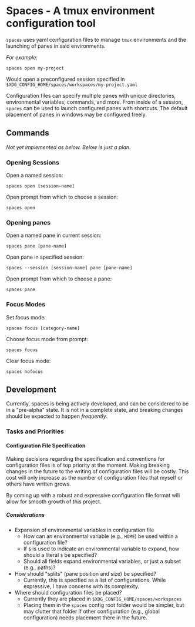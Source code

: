 # Spaces - A tmux environment configuration tool

`spaces` uses yaml configuration files to manage `tmux` environments and the
launching of panes in said environments.

_For example:_

```
spaces open my-project
```

Would open a preconfigured session specified in
`$XDG_CONFIG_HOME/spaces/workspaces/my-project.yaml`

Configuration files can specify multiple panes with unique directories,
environmental variables, commands, and more. From inside of a session,
`spaces` can be used to launch configured panes with shortcuts. The default
placement of panes in windows may be configured freely.

## Commands

*Not yet implemented as below. Below is just a plan.*

### Opening Sessions

Open a named session:

```
spaces open [session-name]
```

Open prompt from which to choose a session:

```
spaces open
```

### Opening panes

Open a named pane in current session:

```
spaces pane [pane-name]
```

Open pane in specified session:

```
spaces --session [session-name] pane [pane-name]
```

Open prompt from which to choose a pane:

```
spaces pane
```

### Focus Modes

Set focus mode:

```
spaces focus [category-name]
```

Choose focus mode from prompt:

```
spaces focus
```

Clear focus mode:

```
spaces nofocus
```

## Development

Currently, spaces is being actively developed, and can be considered to be in a
"pre-alpha" state. It is not in a complete state, and breaking changes should
be expected to happen _frequently_.

### Tasks and Priorities

#### Configuration File Specification

Making decisions regarding the specification and conventions for configuration
files is of top priority at the moment. Making breaking changes in the future
to the writing of configuration files will be costly. This cost will only
increase as the number of configuration files that myself or others have
written grows.

By coming up with a robust and expressive configuration file format will allow
for smooth growth of this project.

##### Considerations

- Expansion of environmental variables in configuration file
  - How can an environmental variable (e.g., `HOME`) be used within a
    configuration file?
  - If `$` is used to indicate an environmental variable to expand,
    how should a literal `$` be specified?
  - Should all fields expand environmental variables, or just a subset
    (e.g., paths)?
- How should "splits" (pane position and size) be specified?
  - Currently, this is specified as a list of configurations. While
    expressive, I have concerns with its complexity.
- Where should configuration files be placed?
  - Currently they are placed in `$XDG_CONFIG_HOME/spaces/workspaces`
  - Placing them in the `spaces` config root folder would be simpler, but may
    clutter that folder if other configuration (e.g., global configuration)
    needs placement there in the future.
